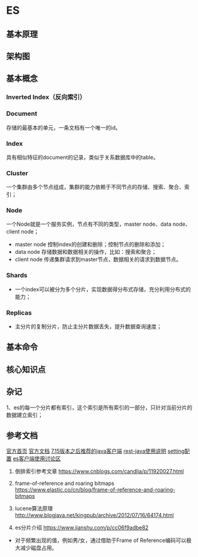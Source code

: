# ES

## 基本原理

## 架构图

## 基本概念

### Inverted Index（反向索引）

### Document
存储的最基本的单元，一条文档有一个唯一的id。

### Index
具有相似特征的document的记录，类似于关系数据库中的table。

### Cluster
一个集群由多个节点组成，集群的能力依赖于不同节点的存储、搜索、聚合、索引；

### Node
一个Node就是一个服务实例，节点有不同的类型，master node、data node、client node；
- master node
  控制index的创建和删除；控制节点的删除和添加；
- data node
  存储数据和数据相关的操作，比如：搜索和聚合；
- client node
  传递集群请求到master节点，数据相关的请求到数据节点。

### Shards
- 一个index可以被分为多个分片，实现数据得分布式存储，充分利用分布式的能力；

### Replicas
- 主分片的复制分片，防止主分片数据丢失，提升数据查询速度；

## 基本命令

## 核心知识点

## 杂记
1、es的每一个分片都有索引，这个索引是所有索引的一部分，只针对当前分片的数据建立索引；


## 参考文档
[官方首页](https://www.elastic.co/cn/)
[官方文档](https://www.elastic.co/guide/index.html)
[7.15版本之后推荐的java客户端](https://www.elastic.co/guide/en/elasticsearch/client/java-api-client/7.17/installation.html)
[rest-java使用说明](https://juejin.cn/post/7046759829255225351)
[setting配置](https://www.elastic.co/guide/en/elasticsearch/reference/6.8/index-modules.html)
[es客户端使用讨论区](https://discuss.elastic.co/latest)

1. 倒排索引参考文章
https://www.cnblogs.com/candlia/p/11920027.html

2. frame-of-reference and roaring bitmaps
https://www.elastic.co/cn/blog/frame-of-reference-and-roaring-bitmaps

3. lucene算法原理
http://www.blogjava.net/kingpub/archive/2012/07/16/64174.html

4. es分片介绍
https://www.jianshu.com/p/cc06f9adbe82

- 对于频繁出现的值，例如男/女，通过借助于Frame of Reference编码可以极大减少磁盘占用。
